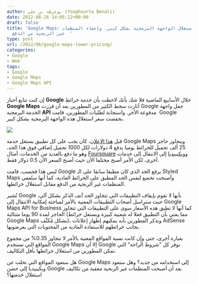 ```yaml
---
author: يوغرطة بن علي (Youghourta Benali)
date: 2012-06-26 14:05:12+00:00
draft: false
title: 'Google Maps: تخفيض أسعار استغلال الواجهة البرمجية بشكل كبير، وإعفاء المنظمات
  غير الربحية من الدفع  '
type: post
url: /2012/06/google-maps-lower-pricing/
categories:
- Google
- Web
tags:
- Google
- Google Maps
- Google Maps API
---
```


إن كنت تتابع أخبار **Google** خلال الأسابيع الماضية فلا شك بأنك لاحظت بأن خدمة خرائط **Google Maps** أثارت سخط الكثير من المطورين بعد أن قررت Google جعل واجهة الخدمة البرمجية **API** مدفوعة الأجر. واستجابة لطلبات المطورين، قامت  Google بخفضت سعر استغلال هذه الواجهة البرمجية بشكل كبير.




[![](http://www.it-scoop.com/wp-content/uploads/2012/06/google-maps-logo.jpg)
](http://www.it-scoop.com/wp-content/uploads/2012/06/google-maps-logo.jpg)




قبل [هذا الإعلان](http://googlegeodevelopers.blogspot.com/2012/06/lower-pricing-and-simplified-limits.html)، كان يجب على كل تطبيق يستغل خدمة Google Maps ويتجاوز حاجز 25 ألف تحميل للخرائط يوميا بدفع 4 دولارات لكل 1000 تحميل إضافي فوق هذا الحد، وهو ما دفع بالعديد من الخدمات، أمثال [Foursquare](http://www.it-scoop.com/2012/03/foursquare-openstreetmap/) و[ويكيبيديا](http://www.it-scoop.com/2012/04/wikipedia-openstreetmap/) إلى الانتقال إلى خدمات أخرى، لكن الأمر أصبح مختلفا الآن حيث أصبح السعر الآن 0.5 دولار فقط.




ليس هذا فحسب، قامت Google برفع الحد الذي كان مطبقا سابقا على الـ Styled Maps وأصبحت تخضع لنفس الحد المطبق على الخرائط العادية، كما أنها ستُعفي المنظمات غير الربحية من الدفع مقابل استغلال خرائطها.




تُشير Google بأنها لا تقوم بإيقاف التطبيقات التي تتجاوز الحد آنف الذكر بشكل آلي، حيث ستراسل أصحاب التطبيقات المعنية بالأمر لمباحثة إمكانية الانتقال إلى Google Maps API for Business كما أنها لا تطبق هذه الأسعار سوى على التطبيقات التي تتجاوز الحاجز لمدة 90 يوما متتالية (مما يعني بأن التطبيق فعلا له شعبية كبيرة ويستغل خرائط Google Maps بشكل مُكثّف)، وتذكر المطورين بأنه يمكنهم إظهار إعلانات AdSense بجانب خرائطهم للاستفادة المادية من المحتويات التي يعرضونها.




بعبارة أخرى، حتى وإن كانت نسبة المواقع المعنية بالأمر لا تتجاوز 0.35% من مجموع المواقع التي تستخدم Google Maps إلا أن Google توفر كل "شروط الراحة" التي تمكن المطورين من استغلال خرائطها بأقل التكاليف.




هل ستعود المواقع التي تخلت عن Google Maps إلى استخدامه من جديد؟ وهل ستعود ويكيبيديا إلى حضن Google بعد أن أصبحت المنظمات غير الربحية معفية من تكاليف استغلال خدمتها؟
